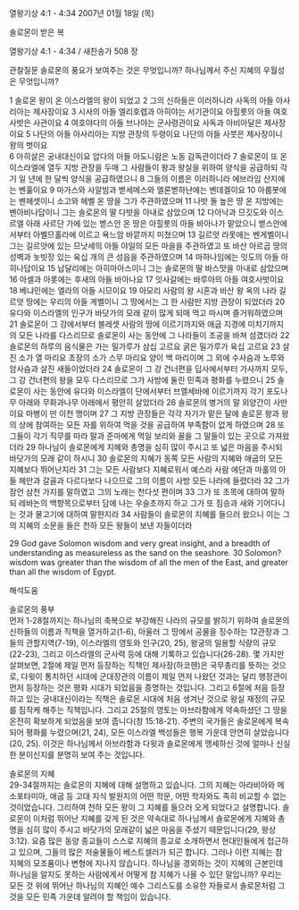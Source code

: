 열왕기상 4:1 - 4:34 
2007년 01월 18일 (목)

솔로몬이 받은 복



열왕기상 4:1 - 4:34 / 새찬송가 508 장


관찰질문
솔로몬의 풍요가 보여주는 것은 무엇입니까? 
하나님께서 주신 지혜의 우월성은 무엇입니까?

1 솔로몬 왕이 온 이스라엘의 왕이 되었고 2 그의 신하들은 이러하니라 사독의 아들 아사리아는 제사장이요 3 시사의 아들 엘리호렙과 아히야는 서기관이요 아힐룻의 아들 여호사밧은 사관이요 4 여호야다의 아들 브나야는 군사령관이요 사독과 아비아달은 제사장이요 5 나단의 아들 아사리아는 지방 관장의 두령이요 나단의 아들 사붓은 제사장이니 왕의 벗이요  
6 아히살은 궁내대신이요 압다의 아들 아도니람은 노동 감독관이더라 7 솔로몬이 또 온 이스라엘에 열두 지방 관장을 두매 그 사람들이 왕과 왕실을 위하여 양식을 공급하되 각기 일 년에 한 달씩 양식을 공급하였으니 8 그들의 이름은 이러하니라 에브라임 산지에는 벤훌이요 9 마가스와 사알빔과 벧세메스와 엘론벧하난에는 벤데겔이요 10 아룹봇에는 벤헤셋이니 소고와 헤벨 온 땅을 그가 주관하였으며 11 나밧 돌 높은 땅 온 지방에는 벤아비나답이니 그는 솔로몬의 딸 다밧을 아내로 삼았으며 12 다아낙과 므깃도와 이스르엘 아래 사르단 가에 있는 벧스안 온 땅은 아힐룻의 아들 바아나가 맡았으니 벧스안에서부터 아벨므홀라에 이르고 욕느암 바깥까지 미쳤으며 13 길르앗 라못에는 벤게벨이니 그는 길르앗에 있는 므낫세의 아들 야일의 모든 마을을 주관하였고 또 바산 아르곱 땅의 성벽과 놋빗장 있는 육십 개의 큰 성읍을 주관하였으며 14 마하나임에는 잇도의 아들 아히나답이요 15 납달리에는 아히마아스이니 그는 솔로몬의 딸 바스맛을 아내로 삼았으며 16 아셀과 아롯에는 후새의 아들 바아나요 17 잇사갈에는 바루아의 아들 여호사밧이요 18 베냐민에는 엘라의 아들 시므이요 19 아모리 사람의 왕 시혼과 바산 왕 옥의 나라 길르앗 땅에는 우리의 아들 게벨이니 그 땅에서는 그 한 사람만 지방 관장이 되었더라 20 유다와 이스라엘의 인구가 바닷가의 모래 같이 많게 되매 먹고 마시며 즐거워하였으며 21 솔로몬이 그 강에서부터 블레셋 사람의 땅에 이르기까지와 애굽 지경에 미치기까지의 모든 나라를 다스리므로 솔로몬이 사는 동안에 그 나라들이 조공을 바쳐 섬겼더라 22 솔로몬의 하루의 음식물은 가는 밀가루가 삼십 고르요 굵은 밀가루가 육십 고르요 23 살진 소가 열 마리요 초장의 소가 스무 마리요 양이 백 마리이며 그 외에 수사슴과 노루와 암사슴과 살진 새들이었더라 24 솔로몬이 그 강 건너편을 딥사에서부터 가사까지 모두, 그 강 건너편의 왕을 모두 다스리므로 그가 사방에 둘린 민족과 평화를 누렸으니 25 솔로몬이 사는 동안에 유다와 이스라엘이 단에서부터 브엘세바에 이르기까지 각기 포도나무 아래와 무화과나무 아래에서 평안히 살았더라 26 솔로몬의 병거의 말 외양간이 사만이요 마병이 만 이천 명이며 27 그 지방 관장들은 각각 자기가 맡은 달에 솔로몬 왕과 왕의 상에 참여하는 모든 자를 위하여 먹을 것을 공급하여 부족함이 없게 하였으며 28 또 그들이 각기 직무를 따라 말과 준마에게 먹일 보리와 꼴을 그 말들이 있는 곳으로 가져왔더라 29 하나님이 솔로몬에게 지혜와 총명을 심히 많이 주시고 또 넓은 마음을 주시되 바닷가의 모래 같이 하시니 30 솔로몬의 지혜가 동쪽 모든 사람의 지혜와 애굽의 모든 지혜보다 뛰어난지라 31 그는 모든 사람보다 지혜로워서 예스라 사람 에단과 마홀의 아들 헤만과 갈골과 다르다보다 나으므로 그의 이름이 사방 모든 나라에 들렸더라 32 그가 잠언 삼천 가지를 말하였고 그의 노래는 천다섯 편이며 33 그가 또 초목에 대하여 말하되 레바논의 백향목으로부터 담에 나는 우슬초까지 하고 그가 또 짐승과 새와 기어다니는 것과 물고기에 대하여 말한지라 34 사람들이 솔로몬의 지혜를 들으러 왔으니 이는 그의 지혜의 소문을 들은 천하 모든 왕들이 보낸 자들이더라 

29 God gave Solomon wisdom and very great insight, and a breadth of understanding as measureless as the sand on the seashore. 30 Solomon? wisdom was greater than the wisdom of all the men of the East, and greater than all the wisdom of Egypt.

해석도움





솔로몬의 풍부  
먼저 1-28절까지는 하나님의 축복으로 부강해진 나라의 규모를 밝히기 위하여 솔로몬의 신하들의 이름과 직책을 열거하고(1-6), 아울러 그 땅에서 공물을 징수하는 12관장과 그들의 관할지역(7-19), 이스라엘의 영토와 인구(20, 25), 왕궁의 일용할 식량의 규모(22-23), 그리고 이스라엘의 군사력 등에 대해 기록하고 있습니다(26-28). 몇 가지만 살펴보면, 2절에 제일 먼저 등장하는 직책인 제사장(하코헨)은 국무총리를 뜻하는 것으로, 다윗이 통치하던 시대에 군대장관의 이름이 제일 먼저 나왔던 것과는 달리 행정관이 먼저 등장하는 것은 평화 시대가 되었음을 증명하는 것입니다. 그리고 6절에 처음 등장하고 있는 궁내대신이라는 직책은 솔로몬 시대에 처음 생겨난 것으로 왕실 재정의 규모를 짐작케 해주는 직책입니다. 그리고 25절의 영토는 아브라함에게 약속하셨던 그 땅을 온전히 확보하게 되었음을 보여 줍니다(창 15:18-21). 주변의 국가들은 솔로몬에게 복속되어 평화를 누렸으며(21, 24), 모든 이스라엘 백성들은 행복 가운데 안연히 살았습니다(20, 25). 이것은 하나님께서 아브라함과 다윗과 솔로몬에게 맹세하신 것에 얼마나 신실한 분이신지를 분명히 보여 주는 것입니다. 

솔로몬의 지혜  
29-34절까지는 솔로몬의 지혜에 대해 설명하고 있습니다. 그의 지혜는 아라비아와 메소포타미아, 애굽 등 고대 지식 발원지의 어떤 학문, 어떤 학자와도 족히 비교할 수 없는 것이었습니다. 그리하여 천하 모든 왕이 그 지혜를 들으러 오게 되었다고 설명합니다. 솔로몬이 이처럼 뛰어난 지혜를 갖게 된 것은 약속대로 하나님께서 솔로몬에게 지혜와 총명을 심히 많이 주시고 바닷가의 모래같이 넓은 마음을 주셨기 때문입니다(29, 왕상 3:12). 요즘 많은 동양 종교들이 스스로 지혜의 종교로 소개하면서 현대인들에게 접근하고 있으며, 그들의 많은 저술물들이 베스트셀러가 되곤 합니다. 그러나 이런 지혜는 참 지혜의 모조품이나 변형에 지나지 않습니다. 하나님을 경외하는 것이 지혜의 근본인데 하나님을 알지도 못하는 사람에게서 어떻게 참 지혜가 나올 수 있단 말입니까? 우리는 모든 것 위에 뛰어난 하나님의 지혜인 예수 그리스도를 소유한 자들로서 솔로몬처럼 그것을 모든 민족 가운데 알려야 할 책임이 있습니다.